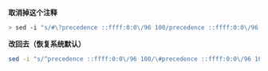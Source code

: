 **取消掉这个注释**

```bash
> sed -i "s/#\?precedence ::ffff:0:0\/96 100/precedence ::ffff:0:0\/96 100/" /etc/gai.conf
```

**改回去（恢复系统默认）**

```bash
sed -i "s/^precedence ::ffff:0:0\/96 100/\#precedence ::ffff:0:0\/96 100/" /etc/gai.conf
```